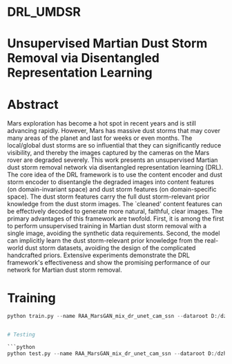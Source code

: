 # DRL_UMDSR
# Unsupervised Martian Dust Storm Removal via Disentangled Representation Learning


# Abstract 

Mars exploration has become a hot spot in recent years and is still advancing rapidly. However, Mars has massive dust storms that may cover many areas of the planet and last for weeks or even months. The local/global dust storms are so influential that they can significantly reduce visibility, and thereby the images captured by the cameras on the Mars rover are degraded severely. This work presents an unsupervised Martian dust storm removal network via disentangled representation learning (DRL). The core idea of the DRL framework is to use the content encoder and dust storm encoder to disentangle the degraded images into content features (on domain-invariant space) and dust storm features (on domain-specific space). The dust storm features carry the full dust storm-relevant prior knowledge from the dust storm images. The `cleaned' content features can be effectively decoded to generate more natural, faithful, clear images.
The primary advantages of this framework are twofold. First, it is among the first to perform unsupervised training in Martian dust storm removal with a single image, avoiding the synthetic data requirements. Second, the model can implicitly learn the dust storm-relevant prior knowledge from the real-world dust storm datasets, avoiding the design of the complicated handcrafted priors. Extensive experiments demonstrate the DRL framework's effectiveness and show the promising performance of our network for Martian dust storm removal.


# Training

```python
python train.py --name RAA_MarsGAN_mix_dr_unet_cam_ssn --dataroot D:/dzhao/DATASET/Mars/MarsGAN/Mars_mix/ --which_model_netG dr_ca --dh_real --allmodel --batchSize 8 --ngf 32 --norm sswitch --gpu_ids 0,1


# Testing

```python
python test.py --name RAA_MarsGAN_mix_dr_unet_cam_ssn --dataroot D:/dzhao/DATASET/Mars/MarsGAN/Mars_mix/test/ --which_model_netG dr_ca --dh_real --allmodel --batchSize 1 --ngf 32 --norm sswitch --sb --how_many 1000

